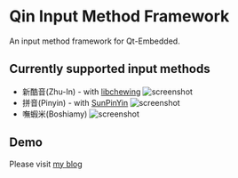 # Qin Input Method Framework
An input method framework for Qt-Embedded.

## Currently supported input methods
* 新酷音(Zhu-In) - with [libchewing](https://github.com/chewing/libchewing)
![screenshot](https://raw.github.com/aitjcize/cppman/master/wiki/chewing.png)
* 拼音(Pinyin) - with [SunPinYin](https://code.google.com/p/sunpinyin/)
![screenshot](https://raw.github.com/aitjcize/cppman/master/wiki/pinyin.png)
* 嘸蝦米(Boshiamy)
![screenshot](https://raw.github.com/aitjcize/cppman/master/wiki/boshiamy.png)

## Demo
Please visit [my blog](http://berelent.blogspot.tw/2011/01/embedded-system-final-project.html)
